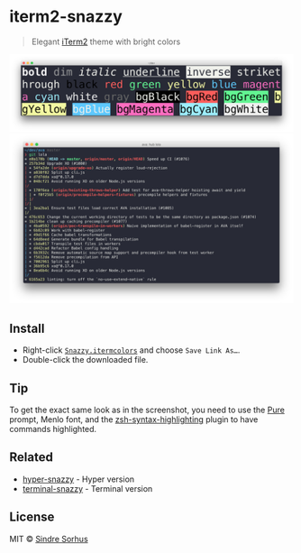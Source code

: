 # iterm2-snazzy

> Elegant [iTerm2](https://www.iterm2.com) theme with bright colors

![](screenshot.png)
![](screenshot2.png)


## Install

- Right-click [`Snazzy.itermcolors`](https://github.com/sindresorhus/iterm2-snazzy/raw/master/Snazzy.itermcolors) and choose `Save Link As…`.
- Double-click the downloaded file.


## Tip

To get the exact same look as in the screenshot, you need to use the [Pure](https://github.com/sindresorhus/pure) prompt, Menlo font, and the [zsh-syntax-highlighting](https://github.com/zsh-users/zsh-syntax-highlighting) plugin to have commands highlighted.


## Related

- [hyper-snazzy](https://github.com/sindresorhus/hyper-snazzy) - Hyper version
- [terminal-snazzy](https://github.com/sindresorhus/terminal-snazzy) - Terminal version


## License

MIT © [Sindre Sorhus](https://sindresorhus.com)
